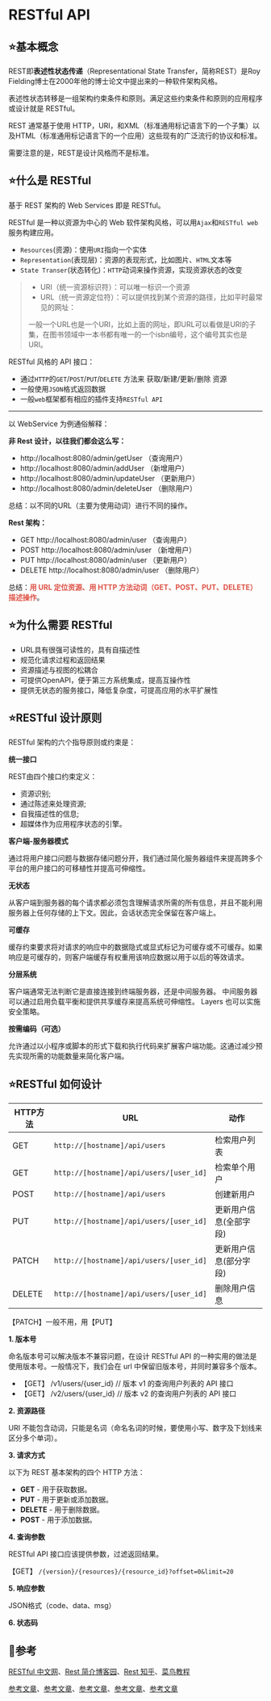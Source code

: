 # RESTful API

## :star:基本概念

REST即**表述性状态传递**（Representational State Transfer，简称REST）是Roy Fielding博士在2000年他的博士论文中提出来的一种软件架构风格。

表述性状态转移是一组架构约束条件和原则。满足这些约束条件和原则的应用程序或设计就是 RESTful。

REST 通常基于使用 HTTP，URI，和XML（标准通用标记语言下的一个子集）以及HTML（标准通用标记语言下的一个应用）这些现有的广泛流行的协议和标准。

需要注意的是，REST是设计风格而不是标准。



## :star:什么是 RESTful

基于 REST 架构的 Web Services 即是 RESTful。

RESTful 是一种以资源为中心的 Web 软件架构风格，可以用`Ajax`和`RESTful web`服务构建应用。

- `Resources`(资源)：使用`URI`指向一个实体
- `Representation`(表现层)：资源的表现形式，比如图片、`HTML`文本等
- `State Transer`(状态转化)：`HTTP`动词来操作资源，实现资源状态的改变

> - URI（统一资源标识符）：可以唯一标识一个资源
> - URL（统一资源定位符）：可以提供找到某个资源的路径，比如平时最常见的网址：
>
> 一般一个URL也是一个URI，比如上面的网址，即URL可以看做是URI的子集，在图书领域中一本书都有唯一的一个isbn编号，这个编号其实也是URI。

RESTful 风格的 API 接口：

- 通过`HTTP`的`GET`/`POST`/`PUT`/`DELETE` 方法来 获取/新建/更新/删除 资源
- 一般使用`JSON`格式返回数据
- 一般`web`框架都有相应的插件支持`RESTful API`

------

以 WebService 为例通俗解释：

**非 Rest 设计，以往我们都会这么写：**

- http://localhost:8080/admin/getUser （查询用户）
- http://localhost:8080/admin/addUser （新增用户）
- http://localhost:8080/admin/updateUser （更新用户）
- http://localhost:8080/admin/deleteUser （删除用户）

总结：以不同的URL（主要为使用动词）进行不同的操作。

**Rest 架构：**

- GET http://localhost:8080/admin/user （查询用户）
- POST http://localhost:8080/admin/user （新增用户）
- PUT http://localhost:8080/admin/user （更新用户）
- DELETE http://localhost:8080/admin/user （删除用户）

总结：<strong style="color:#DD5145">用 URL 定位资源、用 HTTP 方法动词（GET、POST、PUT、DELETE）描述操作</strong>。



## :star:为什么需要 RESTful

- URL具有很强可读性的，具有自描述性
- 规范化请求过程和返回结果
- 资源描述与视图的松耦合
- 可提供OpenAPI，便于第三方系统集成，提高互操作性
- 提供无状态的服务接口，降低复杂度，可提高应用的水平扩展性



## :star:RESTful 设计原则

RESTful 架构的六个指导原则或约束是：

**统一接口**

REST由四个接口约束定义：

- 资源识别;
- 通过陈述来处理资源;
- 自我描述性的信息;
- 超媒体作为应用程序状态的引擎。

**客户端-服务器模式**

通过将用户接口问题与数据存储问题分开，我们通过简化服务器组件来提高跨多个平台的用户接口的可移植性并提高可伸缩性。

**无状态**

从客户端到服务器的每个请求都必须包含理解请求所需的所有信息，并且不能利用服务器上任何存储的上下文。因此，会话状态完全保留在客户端上。

**可缓存**

缓存约束要求将对请求的响应中的数据隐式或显式标记为可缓存或不可缓存。如果响应是可缓存的，则客户端缓存有权重用该响应数据以用于以后的等效请求。

**分层系统**

客户端通常无法判断它是直接连接到终端服务器，还是中间服务器。 中间服务器可以通过启用负载平衡和提供共享缓存来提高系统可伸缩性。 Layers 也可以实施安全策略。

**按需编码（可选）**

允许通过以小程序或脚本的形式下载和执行代码来扩展客户端功能。这通过减少预先实现所需的功能数量来简化客户端。



## :star:RESTful 如何设计

| HTTP方法 | URL                                     | 动作                   |
| -------- | --------------------------------------- | ---------------------- |
| GET      | `http://[hostname]/api/users`           | 检索用户列表           |
| GET      | `http://[hostname]/api/users/[user_id]` | 检索单个用户           |
| POST     | `http://[hostname]/api/users`           | 创建新用户             |
| PUT      | `http://[hostname]/api/users/[user_id]` | 更新用户信息(全部字段) |
| PATCH    | `http://[hostname]/api/users/[user_id]` | 更新用户信息(部分字段) |
| DELETE   | `http://[hostname]/api/users/[user_id]` | 删除用户信息           |

【PATCH】一般不用，用【PUT】

**1. 版本号**

命名版本号可以解决版本不兼容问题，在设计 RESTful API 的一种实用的做法是使用版本号。一般情况下，我们会在 url 中保留旧版本号，并同时兼容多个版本。

- 【GET】 /v1/users/{user_id} // 版本 v1 的查询用户列表的 API 接口
- 【GET】 /v2/users/{user_id} // 版本 v2 的查询用户列表的 API 接口

**2. 资源路径**

URI 不能包含动词，只能是名词（命名名词的时候，要使用小写、数字及下划线来区分多个单词）。

**3. 请求方式**

以下为 REST 基本架构的四个 HTTP 方法：

- **GET** - 用于获取数据。
- **PUT** - 用于更新或添加数据。
- **DELETE** - 用于删除数据。
- **POST** - 用于添加数据。

**4. 查询参数**

RESTful API 接口应该提供参数，过滤返回结果。

【GET】 `/{version}/{resources}/{resource_id}?offset=0&limit=20`

**5. 响应参数**

JSON格式（code、data、msg）

**6. 状态码**





## :page_facing_up:参考

[RESTful 中文网](http://restful.p2hp.com/)、[Rest 简介博客园](https://www.cnblogs.com/loveis715/p/4669091.html)、[Rest 知乎](https://www.zhihu.com/question/28557115)、[菜鸟教程](https://www.runoob.com/nodejs/nodejs-restful-api.html)

[参考文章](https://blog.csdn.net/a2398936046/article/details/124764479)、[参考文章](https://blog.csdn.net/u014257214/article/details/117755597)、[参考文章](https://blog.csdn.net/weixin_45297286/article/details/123037327)、[参考文章](https://blog.csdn.net/qq_41378597/article/details/85248848)、[参考文章](https://blog.csdn.net/qq_16488989/article/details/108640322)

